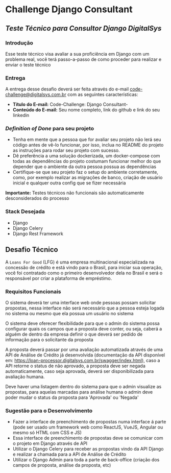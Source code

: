 # Challenge Django Consultant
## _Teste Técnico para Consultor Django DigitalSys_

### Introdução

Esse teste técnico visa avaliar a sua proficiência em Django com um problema real, vocẽ terá passo-a-passo de como proceder para realizar e enviar o teste técnico

### Entrega

A entrega desse desafio deverá ser feita através do e-mail code-challenge@digitalsys.com.br com as seguintes características:

- **Título do E-mail:** Code-Challenge: Django Consultant- 
- **Conteúdo do E-mail:** Seu nome completo, link do github e link do seu linkedin

### _Definition of Done_ para seu projeto

- Tenha em mente que a pessoa que for avaliar seu projeto não lerá seu código antes de vê-lo funcionar, por isso, inclua no README do projeto as instruções para rodar seu projeto com sucesso.
- Dê preferência a uma solução dockerizada, um docker-compose com todas as dependências do projeto costumam funcionar melhor do que depender que o ambiente da outra pessoa possua as dependências
- Certifique-se que seu projeto faz o setup do ambiente corretamente, como, por exemplo realizar as migrações de banco, criação de usuário inicial e qualquer outra config que se fizer necessária

**Importante:** Testes técnicos não funcionais são automaticamente desconsiderados do processo

### Stack Desejada ###
- Django
- Django Celery
- Django Rest Framework

## Desafio Técnico ##
A `Loans For Good` (LFG) é uma empresa multinacional especializada na concessão de crédito e está vindo para o Brasil, para iniciar sua operação, você foi contratado como o primeiro desenvolvedor dela no Brasil e será o responsável por criar a plataforma de empréstimo.

### Requisitos Funcionais ###
O sistema deverá ter uma interface web onde pessoas possam solicitar propostas, nessa interface não será necessário que a pessoa esteja logada no sistema ou mesmo que ela possua um usuário no sistema

O sistema deve oferecer flexibilidade para que o admin do sistema possa configurar quais os campos que a proposta deve conter, ou seja, caberá a alguém de dentro da empresa definir o que deverá ser pedido de informação para o solicitante da proposta

A proposta deverá passar por uma avaliação automatizada através de uma API de Análise de Crédito já desenvolvida (documentação da API disponível em: https://loan-processor.digitalsys.com.br/swagger/index.html), caso a API retorne o status de não aprovado, a proposta deve ser negada automaticamente, caso seja aprovada, deverá ser disponibilizada para avaliação humana.

Deve haver uma listagem dentro do sistema para que o admin visualize as propostas, para aquelas marcadas para análise humana o admin deve poder mudar o status da proposta para 'Aprovada' ou 'Negada'

### Sugestão para o Desenvolvimento ###

- Fazer a interface de preenchimento de propostas numa interface á parte (pode ser usado um framework web como ReactJS, VueJS, Angular ou mesmo só HTML com CSS e JS)
- Essa interface de preenchimento de propostas deve se comunicar com o projeto em Django através de API
- Utilizar o Django Celery para receber as propostas vindo da API Django e realizar a chamada para a API de Análise de Crédito
- Utilizar o Django Admin para toda a parte de back-office (criação dos campos de proposta, análise da proposta, etc)

